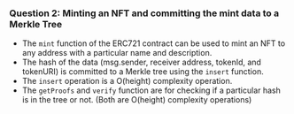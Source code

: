 ### Question 2: Minting an NFT and committing the mint data to a Merkle Tree

- The `mint` function of the ERC721 contract can be used to mint an NFT to any address with a particular name and description. 
- The hash of the data (msg.sender, receiver address, tokenId, and tokenURI) is committed to a Merkle tree using the `insert` function. 
- The `insert` operation is a O(height) complexity operation.
- The `getProofs` and `verify` function are for checking if a particular hash is in the tree or not. (Both are O(height) complexity operations) 
